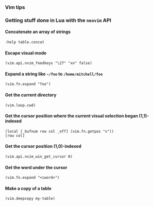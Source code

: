 ### Vim tips

### Getting stuff done in Lua with the `neovim` API

#### Concatenate an array of strings

```
:help table.concat
```

#### Escape visual mode

```fennel
(vim.api.nvim_feedkeys "\27" "xn" false)
```

#### Expand a string like `~/foo` to `/home/mitchell/foo`

```fennel
(vim.fn.expand "foo")
```

#### Get the current directory

```fennel
(vim.loop.cwd)
```

#### Get the cursor position where the current visual selection began (1,1)-indexed

```fennel
(local [_bufnum row col _off] (vim.fn.getpos "v"))
[row col]
```

#### Get the cursor position (1,0)-indexed

```fennel
(vim.api.nvim_win_get_cursor 0)
```

#### Get the word under the cursor

```fennel
(vim.fn.expand "<cword>")
```

#### Make a copy of a table

```fennel
(vim.deepcopy my-table)
```
